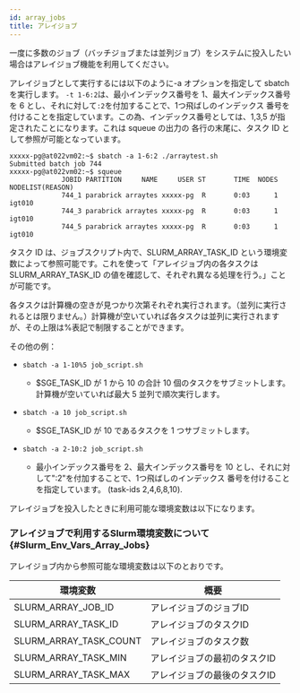 ```yaml
---
id: array_jobs
title: アレイジョブ
---
```



一度に多数のジョブ（バッチジョブまたは並列ジョブ）をシステムに投入したい場合はアレイジョブ機能を利用してください。


アレイジョブとして実行するには以下のように-a オプションを指定して sbatch を実行します。 `-t 1-6:2`は、最小インデックス番号を 1、最大インデックス番号を 6 とし、それに対して`:2`を付加することで、1つ飛ばしのインデックス 番号を付けることを指定しています。この為、インデックス番号としては、1,3,5 が指定されたことになります。これは squeue の出力の 各行の末尾に、タスク ID として参照が可能となっています。

```
xxxxx-pg@at022vm02:~$ sbatch -a 1-6:2 ./arraytest.sh 
Submitted batch job 744
xxxxx-pg@at022vm02:~$ squeue
             JOBID PARTITION     NAME     USER ST       TIME  NODES NODELIST(REASON)
             744_1 parabrick arraytes xxxxx-pg  R       0:03      1 igt010
             744_3 parabrick arraytes xxxxx-pg  R       0:03      1 igt010
             744_5 parabrick arraytes xxxxx-pg  R       0:03      1 igt010
```

タスク ID は、ジョブスクリプト内で、SLURM_ARRAY_TASK_ID という環境変数によって参照可能です。これを使って「アレイジョブ内の各タスクは SLURM_ARRAY_TASK_ID の値を確認して、それぞれ異なる処理を行う。」ことが可能です。


各タスクは計算機の空きが見つかり次第それぞれ実行されます。（並列に実行されるとは限りません。）計算機が空いていれば各タスクは並列に実行されますが、その上限は%表記で制限することができます。


 その他の例：
 
- ` sbatch -a 1-10%5 job_script.sh `
  - $SGE_TASK_ID が 1 から 10 の合計 10 個のタスクをサブミットします。計算機が空いていれば最大 5 並列で順次実行します。

- ` sbatch -a 10 job_script.sh `
  - $SGE_TASK_ID が 10 であるタスクを 1 つサブミットします。
 
- ` sbatch -a 2-10:2 job_script.sh ` 
  - 最小インデックス番号を 2、最大インデックス番号を 10 とし、それに対して":2"を付加することで、1つ飛ばしのインデックス 番号を付けることを指定しています。
(task-ids 2,4,6,8,10).

アレイジョブを投入したときに利用可能な環境変数は以下になります。

### アレイジョブで利用するSlurm環境変数について {#Slurm_Env_Vars_Array_Jobs}

アレイジョブ内から参照可能な環境変数は以下のとおりです。

|環境変数　 |  概要 |
|---------|-------|
|SLURM_ARRAY_JOB_ID | アレイジョブのジョブID|
|SLURM_ARRAY_TASK_ID | アレイジョブのタスクID |
|SLURM_ARRAY_TASK_COUNT | アレイジョブのタスク数 |
| SLURM_ARRAY_TASK_MIN | アレイジョブの最初のタスクID |
|SLURM_ARRAY_TASK_MAX |アレイジョブの最後のタスクID |

 
  


 



